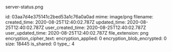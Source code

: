 server-status.png

id: 03aa7d4e375141c2bed53a1c76a0a0ad
mime: image/png
filename: 
created_time: 2020-08-25T12:40:02.787Z
updated_time: 2020-08-25T12:40:02.787Z
user_created_time: 2020-08-25T12:40:02.787Z
user_updated_time: 2020-08-25T12:40:02.787Z
file_extension: png
encryption_cipher_text: 
encryption_applied: 0
encryption_blob_encrypted: 0
size: 18445
is_shared: 0
type_: 4